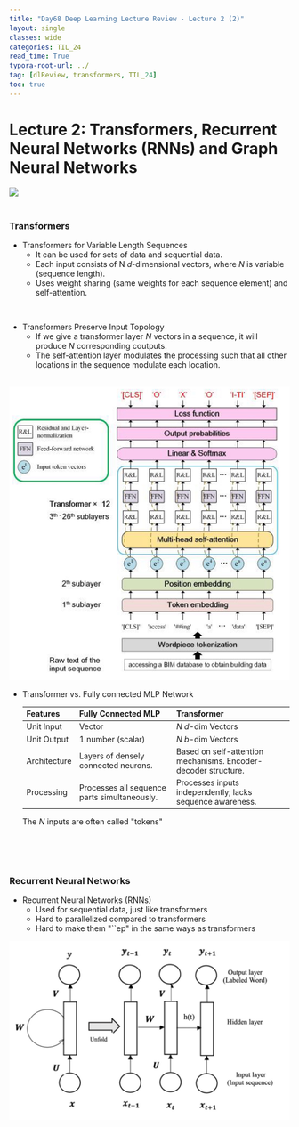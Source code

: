```yaml
---
title: "Day68 Deep Learning Lecture Review - Lecture 2 (2)"
layout: single
classes: wide
categories: TIL_24
read_time: True
typora-root-url: ../
tag: [dlReview, transformers, TIL_24]
toc: true 
---
```


# Lecture 2: Transformers, Recurrent Neural Networks (RNNs) and Graph Neural Networks

<img src="/blog/images/2024-09-05-TIL24_Day68_DL/9C0DB8D1-E5F6-40F6-9C08-6C572349A4D4_1_105_c.jpeg"><br><br>

### Transformers

- Transformers for Variable Length Sequences
  - It can be used for sets of data and sequential data.
  - Each input consists of N $d$-dimensional vectors, where $N$ is variable (sequence length).
  - Uses weight sharing (same weights for each sequence element) and self-attention.

<br>

- Transformers Preserve Input Topology
  - If we give a transformer layer $N$ vectors in a sequence, it will produce $N$ corresponding coutputs.
  - The self-attention layer modulates the processing such that all other locations in the sequence modulate each location. <br><br>

![image-20240906204246221](/images/2024-09-05-TIL24_Day68_DL/image-20240906204246221.png)



- Transformer vs. Fully connected MLP Network

  | Features     | Fully Connected MLP                          | Transformer                                                  |
  | ------------ | -------------------------------------------- | ------------------------------------------------------------ |
  | Unit Input   | Vector                                       | $N$ $d$-dim Vectors                                          |
  | Unit Output  | 1 number (scalar)                            | $N$ $b$-dim Vectors                                          |
  | Architecture | Layers of densely connected neurons.         | Based on self-attention mechanisms. Encoder-decoder structure. |
  | Processing   | Processes all sequence parts simultaneously. | Processes inputs independently; lacks sequence awareness.    |

  The $N$ inputs are often called "tokens"

<br><br><br>

### Recurrent Neural Networks 

- Recurrent Neural Networks (RNNs)
  - Used for sequential data, just like transformers
  - Hard to parallelized compared to transformers
  - Hard to make them "``ep" in the same ways as transformers

![image-20240906210350522](/images/2024-09-05-TIL24_Day68_DL/image-20240906210350522.png)

